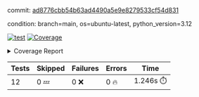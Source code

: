 commit: [ad8776cbb54b63ad4490a5e9e8279533cf54d831](https://github.com/rcmdnk/inherit-docstring/tree/ad8776cbb54b63ad4490a5e9e8279533cf54d831)

condition: branch=main, os=ubuntu-latest, python_version=3.12

[![test](https://github.com/rcmdnk/inherit-docstring/actions/workflows/test.yml/badge.svg)](https://github.com/rcmdnk/inherit-docstring/actions/runs/9360244159)
<a href="https://github.com/rcmdnk/inherit-docstring/blob/ad8776cbb54b63ad4490a5e9e8279533cf54d831/README.md"><img alt="Coverage" src="https://img.shields.io/badge/Coverage-100%25-brightgreen.svg" /></a><details><summary>Coverage Report </summary><table><tr><th>File</th><th>Stmts</th><th>Miss</th><th>Cover</th></tr><tbody><tr><td><b>TOTAL</b></td><td><b>114</b></td><td><b>0</b></td><td><b>100%</b></td></tr></tbody></table></details>

| Tests | Skipped | Failures | Errors | Time |
| ----- | ------- | -------- | -------- | ------------------ |
| 12 | 0 :zzz: | 0 :x: | 0 :fire: | 1.246s :stopwatch: |

